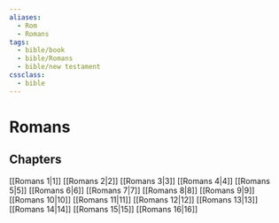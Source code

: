 ```yaml
---
aliases:
  - Rom
  - Romans
tags:
  - bible/book
  - bible/Romans
  - bible/new testament
cssclass:
  - bible
---
```


# Romans

## Chapters

[[Romans 1|1]]
[[Romans 2|2]]
[[Romans 3|3]]
[[Romans 4|4]]
[[Romans 5|5]]
[[Romans 6|6]]
[[Romans 7|7]]
[[Romans 8|8]]
[[Romans 9|9]]
[[Romans 10|10]]
[[Romans 11|11]]
[[Romans 12|12]]
[[Romans 13|13]]
[[Romans 14|14]]
[[Romans 15|15]]
[[Romans 16|16]]
